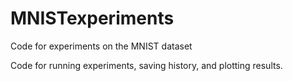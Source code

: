 # MNISTexperiments
Code for experiments on the MNIST dataset

Code for running experiments, saving history, and plotting results.
